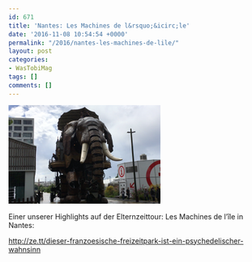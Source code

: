 ```yaml
---
id: 671
title: 'Nantes: Les Machines de l&rsquo;&icirc;le'
date: '2016-11-08 10:54:54 +0000'
permalink: "/2016/nantes-les-machines-de-lile/"
layout: post
categories:
- WasTobiMag
tags: []
comments: []
---
```

[![screen-shot-2016-11-08-at-10-54-18](/files/2016/11/Screen-Shot-2016-11-08-at-10.54.18-300x195.png)](/files/2016/11/Screen-Shot-2016-11-08-at-10.54.18.png)

Einer unserer Highlights auf der Elternzeittour: Les Machines de l’île in Nantes:

<http://ze.tt/dieser-franzoesische-freizeitpark-ist-ein-psychedelischer-wahnsinn>